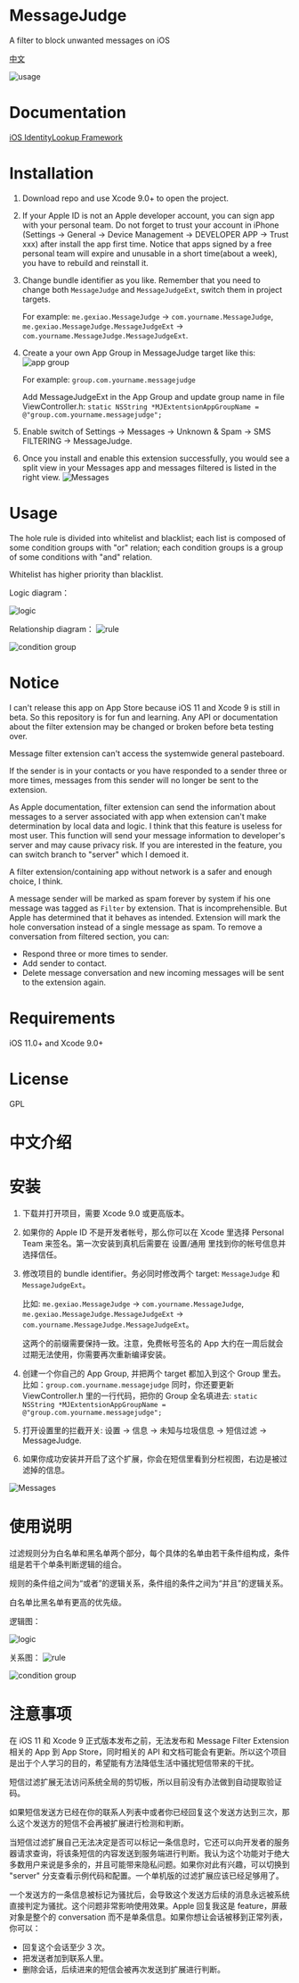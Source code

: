 # MessageJudge
A filter to block unwanted messages on iOS

[中文](#中文介绍)

![usage](https://user-images.githubusercontent.com/3390634/27032166-0e747772-4fa6-11e7-89f5-83ecb82621c0.gif)

# Documentation
[iOS IdentityLookup Framework](https://developer.apple.com/documentation/identitylookup)

# Installation
1. Download repo and use Xcode 9.0+ to open the project.
2. If your Apple ID is not an Apple developer account, you can sign app with your personal team. Do not forget to trust your account in iPhone (Settings -> General -> Device Management -> DEVELOPER APP -> Trust xxx) after install the app first time. Notice that apps signed by a free personal team will expire and unusable in a short time(about a week), you have to rebuild and reinstall it.
3. Change bundle identifier as you like. Remember that you need to change both `MessageJudge` and `MessageJudgeExt`, switch them in project targets.
    
    For example: `me.gexiao.MessageJudge` -> `com.yourname.MessageJudge`, `me.gexiao.MessageJudge.MessageJudgeExt` -> `com.yourname.MessageJudge.MessageJudgeExt`.
4. Create a your own App Group in MessageJudge target like this:
![app group](https://user-images.githubusercontent.com/3390634/26938860-184430ae-4ca8-11e7-9e7b-a18a85d08d5c.png)   

    For example: `group.com.yourname.messagejudge`
    
    Add MessageJudgeExt in the App Group and update group name in file ViewController.h:
    `static NSString *MJExtentsionAppGroupName = @"group.com.yourname.messagejudge";`
5. Enable switch of Settings -> Messages -> Unknown & Spam -> SMS FILTERING -> MessageJudge.
6. Once you install and enable this extension successfully, you would see a split view in your Messages app and messages filtered is listed in the right view.
    ![Messages](https://user-images.githubusercontent.com/3390634/26939798-0baa3d22-4cab-11e7-8113-9e82886804c9.PNG)

# Usage
The hole rule is divided into whitelist and blacklist; each list is composed of some condition groups with "or" relation; each condition groups is a group of some conditions with "and" relation.

Whitelist has higher priority than blacklist.

Logic diagram：

![logic](https://user-images.githubusercontent.com/3390634/27030043-53131e96-4f9d-11e7-9ae6-d4faaa8d8e45.png)

Relationship diagram：
![rule](https://user-images.githubusercontent.com/3390634/27029302-484c4206-4f9a-11e7-8f81-5bf4fd896f23.png)

![condition group](https://user-images.githubusercontent.com/3390634/27030061-64afd7ca-4f9d-11e7-8b2f-9a99b77459dd.png)

# Notice
I can't release this app on App Store because iOS 11 and Xcode 9 is still in beta. So this repository is for fun and learning. Any API or documentation about the filter extension may be changed or broken before beta testing over.

Message filter extension can't access the systemwide general pasteboard.

If the sender is in your contacts or you have responded to a sender three or more times, messages from this sender will no longer be sent to the extension.

As Apple documentation, filter extension can send the information about messages to a server associated with app when extension can't make determination by local data and logic. I think that this feature is useless for most user. This function will send your message information to developer's server and may cause privacy risk. If you are interested in the feature, you can switch branch to "server" which I demoed it.

A filter extension/containing app without network is a safer and enough choice, I think.

A message sender will be marked as spam forever by system if his one message was tagged as `Filter` by extension. That is incomprehensible. But Apple has determined that it behaves as intended. Extension will mark the hole conversation instead of a single message as spam. To remove a conversation from filtered section, you can:

* Respond three or more times to sender.
* Add sender to contact.
* Delete message conversation and new incoming messages will be sent to the extension again.

# Requirements
iOS 11.0+ and Xcode 9.0+

# License
GPL

中文介绍
==========

# 安装
1. 下载并打开项目，需要 Xcode 9.0 或更高版本。
2. 如果你的 Apple ID 不是开发者帐号，那么你可以在 Xcode 里选择 Personal Team 来签名。第一次安装到真机后需要在 设置/通用 里找到你的帐号信息并选择信任。
3. 修改项目的 bundle identifier。务必同时修改两个 target: `MessageJudge` 和 `MessageJudgeExt`。
    
    比如: `me.gexiao.MessageJudge` -> `com.yourname.MessageJudge`, `me.gexiao.MessageJudge.MessageJudgeExt` -> `com.yourname.MessageJudge.MessageJudgeExt`。
    
    这两个的前缀需要保持一致。注意，免费帐号签名的 App 大约在一周后就会过期无法使用，你需要再次重新编译安装。
4. 创建一个你自己的 App Group, 并把两个 target 都加入到这个 Group 里去。
    比如：`group.com.yourname.messagejudge`
    同时，你还要更新 ViewController.h 里的一行代码，把你的 Group 全名填进去:
    `static NSString *MJExtentsionAppGroupName = @"group.com.yourname.messagejudge";`
5. 打开设置里的拦截开关: 设置 -> 信息 -> 未知与垃圾信息 -> 短信过滤 -> MessageJudge.
6. 如果你成功安装并开启了这个扩展，你会在短信里看到分栏视图，右边是被过滤掉的信息。

  ![Messages](https://user-images.githubusercontent.com/3390634/26939798-0baa3d22-4cab-11e7-8113-9e82886804c9.PNG)

# 使用说明
过滤规则分为白名单和黑名单两个部分，每个具体的名单由若干条件组构成，条件组是若干个单条判断逻辑的组合。

规则的条件组之间为“或者”的逻辑关系，条件组的条件之间为“并且”的逻辑关系。

白名单比黑名单有更高的优先级。

逻辑图：

![logic](https://user-images.githubusercontent.com/3390634/27030043-53131e96-4f9d-11e7-9ae6-d4faaa8d8e45.png)

关系图：
![rule](https://user-images.githubusercontent.com/3390634/27029302-484c4206-4f9a-11e7-8f81-5bf4fd896f23.png)

![condition group](https://user-images.githubusercontent.com/3390634/27030061-64afd7ca-4f9d-11e7-8b2f-9a99b77459dd.png)

# 注意事项
在 iOS 11 和 Xcode 9 正式版本发布之前，无法发布和 Message Filter Extension 相关的 App 到 App Store，同时相关的 API 和文档可能会有更新。所以这个项目是出于个人学习的目的，希望能有方法降低生活中骚扰短信带来的干扰。

短信过滤扩展无法访问系统全局的剪切板，所以目前没有办法做到自动提取验证码。

如果短信发送方已经在你的联系人列表中或者你已经回复这个发送方达到三次，那么这个发送方的短信不会再被扩展进行检测和判断。

当短信过滤扩展自己无法决定是否可以标记一条信息时，它还可以向开发者的服务器请求查询，将该条短信的内容发送到服务端进行判断。我认为这个功能对于绝大多数用户来说是多余的，并且可能带来隐私问题。如果你对此有兴趣，可以切换到 "server" 分支查看示例代码和配置。一个单机版的过滤扩展应该已经足够用了。

一个发送方的一条信息被标记为骚扰后，会导致这个发送方后续的消息永远被系统直接判定为骚扰。这个问题非常影响使用效果。Apple 回复我这是 feature，屏蔽对象是整个的 conversation 而不是单条信息。如果你想让会话被移到正常列表，你可以：

* 回复这个会话至少 3 次。
* 把发送者加到联系人里。
* 删除会话，后续进来的短信会被再次发送到扩展进行判断。

